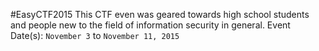 #EasyCTF2015
This CTF even was geared towards high school students and people new to the field of information security in general.
Event Date(s): `November 3` to `November 11, 2015`

